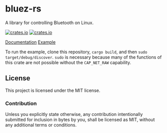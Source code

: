 # bluez-rs
A library for controlling Bluetooth on Linux.

[![crates.io](https://img.shields.io/crates/v/bluez.svg?style=for-the-badge)](https://crates.io/crates/bluez)
[![crates.io](https://img.shields.io/crates/l/bluez.svg?style=for-the-badge)](https://github.com/laptou/bluez-rs/blob/master/LICENSE)

[Documentation](https://docs.rs/bluez)
[Example](https://github.com/laptou/bluez-rs/blob/master/src/example/discover.rs)

To run the example, clone this repository, `cargo build`, and then `sudo target/debug/discover`.
`sudo` is necessary because many of the functions of this crate are not possible without the `CAP_NET_RAW` capability.

## License
This project is licensed under the MIT license.

### Contribution
Unless you explicitly state otherwise, any contribution intentionally submitted for inclusion in bytes by you, shall be licensed as MIT, without any additional terms or conditions.